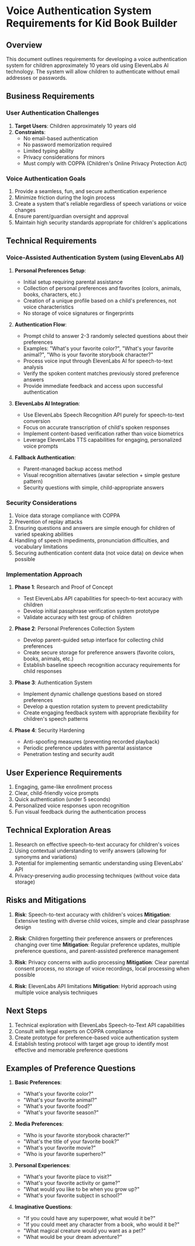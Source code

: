 # Voice Authentication System Requirements for Kid Book Builder

## Overview
This document outlines requirements for developing a voice authentication system for children approximately 10 years old using ElevenLabs AI technology. The system will allow children to authenticate without email addresses or passwords.

## Business Requirements

### User Authentication Challenges
1. **Target Users**: Children approximately 10 years old
2. **Constraints**:
   - No email-based authentication
   - No password memorization required
   - Limited typing ability
   - Privacy considerations for minors
   - Must comply with COPPA (Children's Online Privacy Protection Act)

### Voice Authentication Goals
1. Provide a seamless, fun, and secure authentication experience
2. Minimize friction during the login process
3. Create a system that's reliable regardless of speech variations or voice changes
4. Ensure parent/guardian oversight and approval
5. Maintain high security standards appropriate for children's applications

## Technical Requirements

### Voice-Assisted Authentication System (using ElevenLabs AI)
1. **Personal Preferences Setup**:
   - Initial setup requiring parental assistance
   - Collection of personal preferences and favorites (colors, animals, books, characters, etc.)
   - Creation of a unique profile based on a child's preferences, not voice characteristics
   - No storage of voice signatures or fingerprints

2. **Authentication Flow**:
   - Prompt child to answer 2-3 randomly selected questions about their preferences
   - Examples: "What's your favorite color?", "What's your favorite animal?", "Who is your favorite storybook character?"
   - Process voice input through ElevenLabs AI for speech-to-text analysis
   - Verify the spoken content matches previously stored preference answers
   - Provide immediate feedback and access upon successful authentication

3. **ElevenLabs AI Integration**:
   - Use ElevenLabs Speech Recognition API purely for speech-to-text conversion
   - Focus on accurate transcription of child's spoken responses
   - Implement content-based verification rather than voice biometrics
   - Leverage ElevenLabs TTS capabilities for engaging, personalized voice prompts

4. **Fallback Authentication**:
   - Parent-managed backup access method
   - Visual recognition alternatives (avatar selection + simple gesture pattern)
   - Security questions with simple, child-appropriate answers

### Security Considerations
1. Voice data storage compliance with COPPA
2. Prevention of replay attacks
3. Ensuring questions and answers are simple enough for children of varied speaking abilities
4. Handling of speech impediments, pronunciation difficulties, and vocabulary limitations
5. Securing authentication content data (not voice data) on device when possible

### Implementation Approach
1. **Phase 1**: Research and Proof of Concept
   - Test ElevenLabs API capabilities for speech-to-text accuracy with children
   - Develop initial passphrase verification system prototype
   - Validate accuracy with test group of children

2. **Phase 2**: Personal Preferences Collection System
   - Develop parent-guided setup interface for collecting child preferences
   - Create secure storage for preference answers (favorite colors, books, animals, etc.)
   - Establish baseline speech recognition accuracy requirements for child responses

3. **Phase 3**: Authentication System
   - Implement dynamic challenge questions based on stored preferences
   - Develop a question rotation system to prevent predictability
   - Create engaging feedback system with appropriate flexibility for children's speech patterns

4. **Phase 4**: Security Hardening
   - Anti-spoofing measures (preventing recorded playback)
   - Periodic preference updates with parental assistance
   - Penetration testing and security audit

## User Experience Requirements
1. Engaging, game-like enrollment process
2. Clear, child-friendly voice prompts
3. Quick authentication (under 5 seconds)
4. Personalized voice responses upon recognition
5. Fun visual feedback during the authentication process

## Technical Exploration Areas
1. Research on effective speech-to-text accuracy for children's voices
2. Using contextual understanding to verify answers (allowing for synonyms and variations)
3. Potential for implementing semantic understanding using ElevenLabs' API
4. Privacy-preserving audio processing techniques (without voice data storage)

## Risks and Mitigations
1. **Risk**: Speech-to-text accuracy with children's voices
   **Mitigation**: Extensive testing with diverse child voices, simple and clear passphrase design

2. **Risk**: Children forgetting their preference answers or preferences changing over time
   **Mitigation**: Regular preference updates, multiple preference questions, and parent-assisted preference management

3. **Risk**: Privacy concerns with audio processing
   **Mitigation**: Clear parental consent process, no storage of voice recordings, local processing when possible

4. **Risk**: ElevenLabs API limitations
   **Mitigation**: Hybrid approach using multiple voice analysis techniques

## Next Steps
1. Technical exploration with ElevenLabs Speech-to-Text API capabilities
2. Consult with legal experts on COPPA compliance
3. Create prototype for preference-based voice authentication system
4. Establish testing protocol with target age group to identify most effective and memorable preference questions

## Examples of Preference Questions

1. **Basic Preferences**:
   - "What's your favorite color?"
   - "What's your favorite animal?"
   - "What's your favorite food?"
   - "What's your favorite season?"

2. **Media Preferences**:
   - "Who is your favorite storybook character?"
   - "What's the title of your favorite book?"
   - "What's your favorite movie?"
   - "Who is your favorite superhero?"

3. **Personal Experiences**:
   - "What's your favorite place to visit?"
   - "What's your favorite activity or game?"
   - "What would you like to be when you grow up?"
   - "What's your favorite subject in school?"

4. **Imaginative Questions**:
   - "If you could have any superpower, what would it be?"
   - "If you could meet any character from a book, who would it be?"
   - "What magical creature would you want as a pet?"
   - "What would be your dream adventure?"
